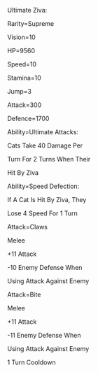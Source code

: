 Ultimate Ziva:

Rarity=Supreme

Vision=10

HP=9560

Speed=10

Stamina=10

Jump=3

Attack=300

Defence=1700

Ability=Ultimate Attacks:

Cats Take 40 Damage Per

Turn For 2 Turns When Their 

Hit By Ziva

Ability=Speed Defection:

If A Cat Is Hit By Ziva, They

Lose 4 Speed For 1 Turn

Attack=Claws

Melee

+11 Attack

-10 Enemy Defense When

Using Attack Against Enemy

Attack=Bite

Melee

+11 Attack

-11 Enemy Defense When

Using Attack Against Enemy

1 Turn Cooldown

